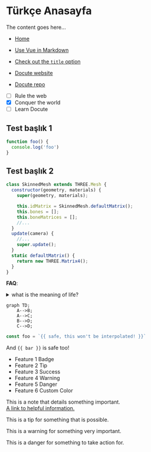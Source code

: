# Türkçe Anasayfa

The content goes here...


- [Home](/) <!-- Send the user to Homepage -->
- [Use Vue in Markdown](/guide/use-vue-in-markdown) <!-- Send the user to another page -->
- [Check out the `title` option](../options.md#title) <!-- Even relative link to markdown tile -->


- [Docute website](https://docute.org)
- [Docute repo](https://github.com/egoist/docute)


- [ ] Rule the web
- [x] Conquer the world
- [ ] Learn Docute

## Test başlık 1

```js {highlightLines: [2]}
function foo() {
  console.log('foo')
}
```



## Test başlık 2

```js {highlight:[3,'5-7',12]}
class SkinnedMesh extends THREE.Mesh {
  constructor(geometry, materials) {
    super(geometry, materials);

    this.idMatrix = SkinnedMesh.defaultMatrix();
    this.bones = [];
    this.boneMatrices = [];
    //...
  }
  update(camera) {
    //...
    super.update();
  }
  static defaultMatrix() {
    return new THREE.Matrix4();
  }
}
```

__FAQ__:

<details><summary>what is the meaning of life?</summary>

some say it is __42__, some say it is still unknown.
</details>

```mermaid
graph TD;
    A-->B;
    A-->C;
    B-->D;
    C-->D;
```

```js
const foo = `{{ safe, this won't be interpolated! }}`
```

And `{{ bar }}` is safe too!


<ImageZoom 
  src="https://i.loli.net/2018/09/24/5ba8e878850e9.png" 
  :border="true" 
  width="300"
/>


- Feature 1 <Badge>Badge</Badge>
- Feature 2 <Badge type="tip">Tip</Badge>
- Feature 3 <Badge type="success">Success</Badge>
- Feature 4 <Badge type="warning">Warning</Badge>
- Feature 5 <Badge type="danger">Danger</Badge>
- Feature 6 <Badge color="magenta">Custom Color</Badge>

<Note>

This is a note that details something important.<br>
[A link to helpful information.](https://docute.org)

</Note>

<!-- Tip Note -->
<Note type="tip">

This is a tip for something that is possible.

</Note>

<!-- Warning Note -->
<Note type="warning">

This is a warning for something very important.

</Note>

<!-- Danger Note -->
<Note type="danger">

This is a danger for something to take action for.

</Note>



<Gist id="71b8002ecd62a68fa7d7ee52011b2c7c" />





